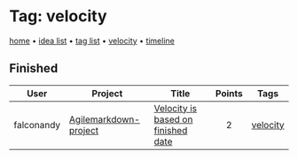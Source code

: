 # Tag: velocity

[home](../index.md) • [idea list](../ideas.md) • [tag list](../tags.md) • [velocity](../velocity.md) • [timeline](../timeline.md)

## Finished
| User | Project | Title | Points | Tags |
|---|---|---|:---:|---|
| falconandy | [Agilemarkdown-project](../agilemarkdown-project.md) | [Velocity is based on finished date](../agilemarkdown-project/velocity-is-based-on-finished-date.md) | 2 | [velocity](velocity.md) |
